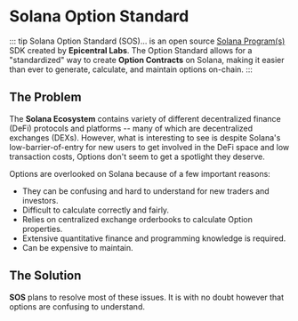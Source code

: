 # Solana Option Standard

::: tip Solana Option Standard (SOS)...
is an open source [Solana Program(s)](https://solana.com/docs/core/programs) SDK created by **Epicentral Labs**. The Option Standard allows for a "standardized" way to create **Option Contracts** on Solana, making it easier than ever to generate, calculate, and maintain options on-chain.
:::
## The Problem

The **Solana Ecosystem** contains variety of different decentralized finance (DeFi) protocols and platforms -- many of which are decentralized exchanges (DEXs). However, what is interesting to see is despite Solana's low-barrier-of-entry for new users to get involved in the DeFi space and low transaction costs, Options don't seem to get a spotlight they deserve. 

Options are overlooked on Solana because of a few important reasons:

- They can be confusing and hard to understand for new traders and investors.
- Difficult to calculate correctly and fairly.
- Relies on centralized exchange orderbooks to calculate Option properties.
- Extensive quantitative finance and programming knowledge is required.
- Can be expensive to maintain.

## The Solution

**SOS** plans to resolve most of these issues. It is with no doubt however that options are confusing to understand.